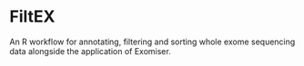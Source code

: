 # FiltEX
An R workflow for annotating, filtering and sorting whole exome sequencing data alongside the application of Exomiser. 
